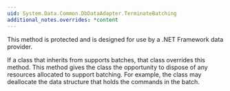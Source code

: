 ```yaml
---
uid: System.Data.Common.DbDataAdapter.TerminateBatching
additional_notes.overrides: *content
---
```


<p>This method is protected and is designed for use by a .NET Framework data provider.  
  
 If a class that inherits from <xref href="System.Data.Common.DbDataAdapter"></xref> supports batches, that class overrides this method. This method gives the class the opportunity to dispose of any resources allocated to support batching. For example, the class may deallocate the data structure that holds the commands in the batch.</p>



